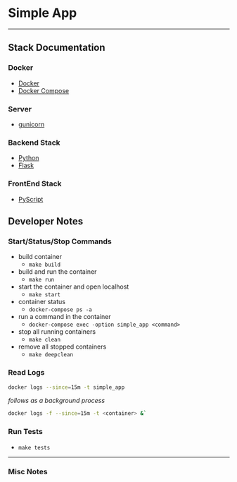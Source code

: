 # Simple App

---

## Stack Documentation

### Docker

- [Docker](https://docs.docker.com/)
- [Docker Compose](https://github.com/compose-spec/compose-spec/blob/master/spec.md)

### Server

- [gunicorn](https://docs.gunicorn.org/en/stable/configure.html)

### Backend Stack

- [Python](https://docs.python.org/3.9/)
- [Flask](https://flask.palletsprojects.com/en/2.1.x/)

### FrontEnd Stack

- [PyScript](https://pyscript.net/)

## Developer Notes

### Start/Status/Stop Commands

- build container
  - `make build`
- build and run the container
  - `make run`
- start the container and open localhost
  - `make start`
- container status
  - `docker-compose ps -a`
- run a command in the container
  - `docker-compose exec -option simple_app <command>`
- stop all running containers
  - `make clean`
- remove all stopped containers
  - `make deepclean`

### Read Logs

```sh
docker logs --since=15m -t simple_app
```

*follows as a background process*

```sh
docker logs -f --since=15m -t <container> &`
```

### Run Tests

- `make tests`

---

### Misc Notes
